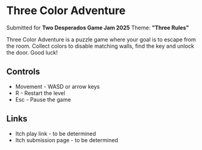 # Three Color Adventure

Submitted for **Two Desperados Game Jam 2025**
Theme: **"Three Rules"**

Three Color Adventure is a puzzle game where your goal is to escape from the room. 
Collect colors to disable matching walls, find the key and unlock the door.
Good luck!

## Controls
- Movement - WASD or arrow keys
- R - Restart the level
- Esc - Pause the game

## Links
- Itch play link - to be determined
- Itch submission page - to be determined
